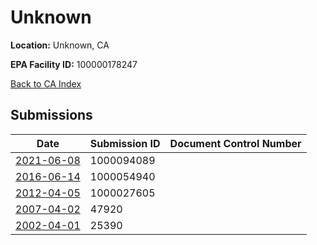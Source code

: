 # Unknown

**Location:** Unknown, CA

**EPA Facility ID:** 100000178247

[Back to CA Index](../../index.md)

## Submissions

| Date | Submission ID | Document Control Number |
|------|--------------|-------------------------|
| [2021-06-08](submissions/1000094089.md) | 1000094089 |  |
| [2016-06-14](submissions/1000054940.md) | 1000054940 |  |
| [2012-04-05](submissions/1000027605.md) | 1000027605 |  |
| [2007-04-02](submissions/47920.md) | 47920 |  |
| [2002-04-01](submissions/25390.md) | 25390 |  |
